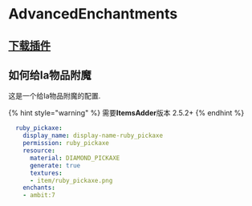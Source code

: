 # AdvancedEnchantments

## [下载插件](https://www.spigotmc.org/resources/43058/)

## 如何给Ia物品附魔

这是一个给Ia物品附魔的配置.

{% hint style="warning" %}
需要**ItemsAdder**版本 2.5.2+
{% endhint %}

```yaml
  ruby_pickaxe:
    display_name: display-name-ruby_pickaxe
    permission: ruby_pickaxe
    resource:
      material: DIAMOND_PICKAXE
      generate: true
      textures:
      - item/ruby_pickaxe.png
    enchants:
    - ambit:7
```
